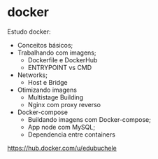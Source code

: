 # docker
Estudo docker:
- Conceitos básicos;
- Trabalhando com imagens;
   - Dockerfile e DockerHub
   - ENTRYPOINT vs CMD
- Networks;
   - Host e Bridge
- Otimizando imagens
   - Multistage Building
   - Nginx com proxy reverso
- Docker-compose
   - Buildando imagens com Docker-compose;
   - App node com MySQL;
   - Dependencia entre containers

https://hub.docker.com/u/edubuchele